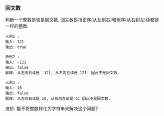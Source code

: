 
### 回文数

判断一个整数是否是回文数.
回文数是指正序(从左到右)和倒序(从右到左)读都是一样的整数.

```
示例1 :
输入: 121
输出: true

示例2 :
输入: -121
输出: false
解释: 从左向右读是 -121, 从右向左读是 121-.因此不是回文数.

示例3 :
输入: 10
输出: false
解释: 从左向右读是 10, 从右向左读是 01.因此不是回文数.

```

进阶:
能不将整数转化为字符串来解决这个问题?
